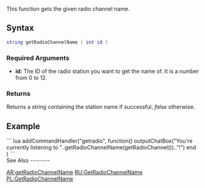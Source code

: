 This function gets the given radio channel name.

Syntax
------

``` lua
string getRadioChannelName ( int id )             
```

### Required Arguments

-   **id:** The ID of the radio station you want to get the name of. It is a number from 0 to 12.

### Returns

Returns a string containing the station name if successful, *false* otherwise.

Example
-------

<section name="Client" class="client" show="true">
``` lua
addCommandHandler("getradio",
    function()
        outputChatBox("You're currently listening to "..getRadioChannelName(getRadioChannel()).."!")
    end
)
```

</section>
See Also
--------

[AR:getRadioChannelName](/docs/ar:getradiochannelname.md "wikilink") [RU:GetRadioChannelName](/docs/ru:getradiochannelname.md "wikilink") [PL:GetRadioChannelName](/docs/pl:getradiochannelname.md "wikilink")
